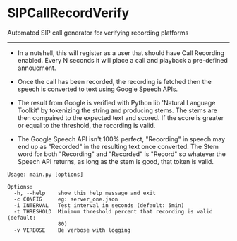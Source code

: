 # SIPCallRecordVerify
Automated SIP call generator for verifying recording platforms

-------
- In a nutshell, this will register as a user that should have Call Recording enabled. Every N seconds it will place a call and playback a pre-defined annoucment. 

- Once the call has been recorded, the recording is fetched then the speech is converted to text using Google Speech APIs.

- The result from Google is verified with Python lib 'Natural Language Toolkit' by tokenizing the string and producing stems. The stems are then compaired to the expected text and scored. If the score is greater or equal to the threshold, the recording is valid.

- The Google Speech API isn't 100% perfect, "Recording" in speech may end up as "Recorded" in the resulting text once converted. The Stem word for both "Recording" and "Recorded" is "Record" so whatever the Speech API returns, as long as the stem is good, that token is valid.

```
Usage: main.py [options]

Options:
  -h, --help    show this help message and exit
  -c CONFIG     eg: server_one.json
  -i INTERVAL   Test interval in seconds (default: 5min)
  -t THRESHOLD  Minimum threshold percent that recording is valid (default:
                80)
  -v VERBOSE    Be verbose with logging
  ```
